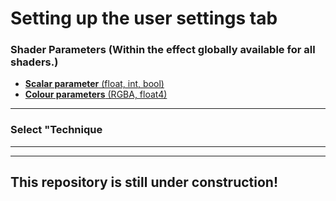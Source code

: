 # Setting up the user settings tab
    


### Shader Parameters (Within the effect globally available for all shaders.)  
   - [**Scalar parameter** (float, int, bool)](Scala_parameter.md)
   - [**Colour parameters** (RGBA, float4)](Colour_parameters.md)

---

### Select "Technique
   
   



---
---

## This repository is still under construction!
